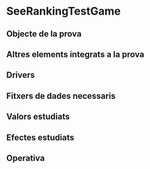 # SeeRankingTestGame

## Objecte de la prova

## Altres elements integrats a la prova

## Drivers

## Fitxers de dades necessaris

## Valors estudiats

## Efectes estudiats

## Operativa
